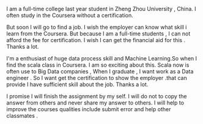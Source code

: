 I am a full-time college  last year student in Zheng Zhou University , China. I often study  in the Coursera without a certification.

But soon I will go to find a job. I wish the employer can know what skill i learn from the Coursera. But because I am a full-time students , I can not afford the fee for certification.
I wish I can get the financial aid for this . Thanks a lot.

I'm a enthusiast of huge data process skill and Machine Learning.So when I find the scala class in Coursera. I am so exciting about this. Scala now is often use to Big Data companies , When I graduate , I want work as a Data engineer . So  I want get the certification to show the employer .that can provide I have sufficient  skill about the job. 
Thanks a lot.

I promise I will finish the assignment by my self. I will do not to copy the answer  from others and never share my answer to others. I will help to improve  the courses qualities include submit error and  help other classmates . 